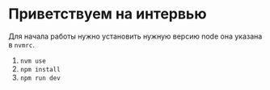 # Приветствуем на интервью

Для начала работы нужно установить нужную версию node она указана в `nvmrc`.

1. `nvm use`
2. `npm install`
3. `npm run dev`
